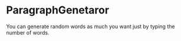 # ParagraphGenetaror
You can generate random words as much you want just by typing the number of words.

